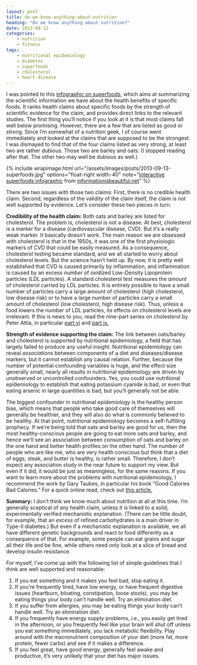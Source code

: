 ```yaml
---
layout: post
title: do-we-know-anything-about-nutrition
heading: "Do we know anything about nutrition?"
date: 2013-09-13
categories: 
    - nutrition
    - fitness
tags:
    - nutritional epidemiology
    - diabetes
    - superfoods
    - cholesterol
    - heart disease
---
```

I was pointed to this [infographic on superfoods,](http://www.informationisbeautiful.net/visualizations/snake-oil-superfoods/) which aims at summarizing the scientific information we have about the health benefits of specific foods. It ranks health claims about specific foods by the strength of scientific evidence for the claim, and provides direct links to the relevant studies. The first thing you’ll notice if you look at it is that most claims fall well below promising. However, there are a few that are listed as good or strong. Since I’m somewhat of a nutrition geek, I of course went immediately and looked at the claims that are supposed to be the strongest. I was dismayed to find that of the four claims listed as very strong, at least two are rather dubious. Those two are barley and oats. (I stopped reading after that. The other two may well be dubious as well.)

<!--more-->
{% include wrapimage.html url="/assets/images/posts/2013-09-13-superfoods.jpg" options="float-right width-40" note="<a href='http://www.informationisbeautiful.net/visualizations/snake-oil-superfoods/'>Interactive superfoods infographic</a> from <a href='http://informationisbeautiful.net'>informationisbeautiful.net</a>" %}

There are two issues with those two claims: First, there is no credible health claim. Second, regardless of the validity of the claim itself, the claim is not well supported by evidence. Let’s consider these two pieces in turn.

**Credibility of the health claim:** Both oats and barley are listed for cholesterol. The problem is, cholesterol is not a disease. At best, cholesterol is a marker for a disease (cardiovascular disease, CVD). But it’s a really weak marker. It basically doesn’t work. The main reason we are obsessed with cholesterol is that in the 1950s, it was one of the first physiologic markers of CVD that could be easily measured. As a consequence, cholesterol testing became standard, and we all started to worry about cholesterol levels. But the science hasn’t held up. By now, it is pretty well established that CVD is caused primarily by inflammation, and inflammation is caused by an excess *number* of oxidized Low-Density Lipoprotein particles (LDL particles). A standard cholesterol test measures the *amount* of cholesterol carried by LDL particles. It is entirely possible to have a small number of particles carry a large amount of cholesterol (high cholesterol, low disease risk) or to have a large number of particles carry a small amount of cholesterol (low cholesterol, high disease risk). Thus, unless a food lowers the number of LDL particles, its effects on cholesterol levels are irrelevant. If this is news to you, read the nine-part series on cholesterol by Peter Attia, in particular [part vi](http://eatingacademy.com/nutrition/the-straight-dope-on-cholesterol-part-vi) and [part ix.](http://eatingacademy.com/cholesterol-2/the-straight-dope-on-cholesterol-part-ix)

**Strength of evidence supporting the claim:** The link between oats/barley and cholesterol is supported by nutritional epidemiology, a field that has largely failed to produce any useful insight. Nutritional epidemiology can reveal *associations* between components of a diet and diseases/disease markers, but it cannot establish any causal relation. Further, because the number of potential confounding variables is huge, and the effect size generally small, nearly all results in nutritional epidemiology are driven by unobserved or uncontrolled confounders. Yes, you could use nutritional epidemiology to establish that eating potassium cyanide is bad, or even that eating arsenic in large quantities is bad, but you’ll generally not be able

The biggest confounder in nutritional epidemiology is the healthy person bias, which means that people who take good care of themselves will generally be healthier, and they will also do what is commonly believed to be healthy. At that point, nutritional epidemiology becomes a self-fulfilling prophecy. If we’re being told that oats and barley are good for us, then the most healthy-conscious people are going to eat more oats and barley, and hence we’ll see an association between consumption of oats and barley on the one hand and better health profiles on the other hand. The number of people who are like me, who are very health conscious but think that a diet of eggs, steak, and butter is healthy, is rather small. Therefore, I don’t expect any association study in the near future to support my view. But even if it did, it would be just as meaningless, for the same reasons. If you want to learn more about the problems with nutritional epidemiology, I recommend the work by Gary Taubes, in particular his book “Good Calories Bad Calories.” For a quick online read, check out [this article.](http://www.nytimes.com/2007/09/16/magazine/16epidemiology-t.html)

**Summary:** I don’t think we know much about nutrition at all at this time. I’m generally sceptical of any health claim, unless it is linked to a solid, experimentally verified mechanistic explanation. (There can be little doubt, for example, that an *excess* of refined carbohydrates is a main driver in Type-II diabetes.) But even if a mechanistic explanation is available, we all have different genetic backgrounds and react to food differently as a consequence of that. For example, some people can eat grains and sugar all their life and be fine, while others need only look at a slice of bread and develop insulin resistance. 

For myself, I’ve come up with the following list of simple guidelines that I think are well supported and reasonable:
 
1. If you eat something and it makes you feel bad, stop eating it.
2. If you’re frequently tired, have low energy, or have frequent digestive issues (heartburn, bloating, constipation, loose stools), you may be eating things your body can’t handle well. Try an elimination diet.
3. If you suffer from allergies, you may be eating things your body can’t handle well. Try an elimination diet.
4. If you frequently have energy supply problems, i.e., you easily get tired in the afternoon, or you frequently feel like your brain will shut off unless you eat something immediately, you lack metabolic flexibility. Play around with the macronutrient composition of your diet (more fat, more protein, fewer carbs) and see if it makes a difference.
5. If you feel great, have good energy, generally feel awake and productive, it’s very unlikely that your diet has major issues.
